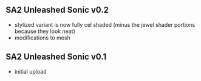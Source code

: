 ## SA2 Unleashed Sonic v0.2

- stylized variant is now fully cel shaded (minus the jewel shader portions because they look neat)
- modifications to mesh

## SA2 Unleashed Sonic v0.1

- initial upload